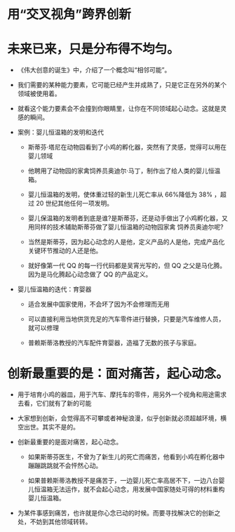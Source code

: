 # 用“交叉视角”跨界创新

# 未来已来，只是分布得不均匀。

- 《伟大创意的诞生》中，介绍了一个概念叫“相邻可能”。

- 我们需要的某种能力要素，它可能已经产生并成熟了，只是它正在另外的某个领域被使用着。

- 就看这个能力要素会不会撞到你眼睛里，让你在不同领域起心动念。这就是灵感的瞬间。

- 案例：婴儿恒温箱的发明和迭代

  - 斯蒂芬·塔尼在动物园看到了小鸡的孵化器，突然有了灵感，觉得可以用在婴儿领域

  - 他聘用了动物园的家禽饲养员奥迪尔·马丁，制作出了给人类的婴儿恒温箱。

  - 婴儿恒温箱的发明，使体重过轻的新生儿死亡率从 66%降低为 38% ，超过 20 世纪其他任何一项发明。

  - 婴儿保温箱的发明者到底是谁?是斯蒂芬，还是动手做出了小鸡孵化器，又用同样的技术辅助斯蒂芬做了婴儿恒温箱的动物园家禽 饲养员奥迪尔呢?

  - 当然是斯蒂芬，因为起心动念的人是他，定义产品的人是他，完成产品化关键环节推动的人还是他。

  - 就好像第一代 QQ 的每一行代码都是吴宵光写的，但 QQ 之父是马化腾。因为是马化腾起心动念做了 QQ 的产品定义。

- 婴儿恒温箱的迭代：育婴器

  - 适合发展中国家使用，不会坏了因为不会修理而无用

  - 可以直接利用当地供货充足的汽车零件进行替换，只要是汽车维修人员，就可以修理

  - 普赖斯蒂洛教授的汽车配件育婴器，造福了无数的孩子与家庭。

# 创新最重要的是：面对痛苦，起心动念。

- 用于培育小鸡的器皿，用于汽车、摩托车的零件，用另外一个视角和用途需求去看，它们就有了新的可能

- 大家想到创新，会觉得高不可攀或者神秘浪漫，似乎创新就必须超越环境，横空出世。其实不是的。

- 创新最重要的是面对痛苦，起心动念。

  - 如果斯蒂芬医生，不曾为了新生儿的死亡而痛苦，他看到小鸡在孵化器中蹦蹦跳跳就不会怦然心动。

  - 如果普赖斯蒂洛教授不是痛苦于，一边婴儿死亡率高居不下，一边八台婴儿恒温箱无法运作，就不会起心动念，用发展中国家随处可得的材料重构婴儿恒温箱。

- 为某件事感到痛苦，也许就是你心念已动的时候。而要寻找解决它的创新之处，不妨到其他领域转转。
